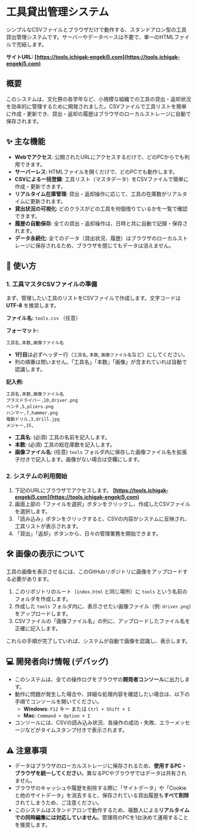 # 工具貸出管理システム

シンプルなCSVファイルとブラウザだけで動作する、スタンドアロン型の工具貸出管理システムです。サーバーやデータベースは不要で、単一のHTMLファイルで完結します。

**サイトURL: [https://tools.ichigak-engeki5.com](https://tools.ichigak-engeki5.com)**

## 概要

このシステムは、文化祭の各学年など、小規模な組織での工具の貸出・返却状況を効率的に管理するために開発されました。CSVファイルで工具リストを簡単に作成・更新でき、貸出・返却の履歴はブラウザのローカルストレージに自動で保存されます。

## ✨ 主な機能

-   **Webでアクセス**: 公開されたURLにアクセスするだけで、どのPCからでも利用できます。
-   **サーバーレス**: HTMLファイルを開くだけで、どのPCでも動作します。
-   **CSVによる一括登録**: 工具リスト（マスタデータ）をCSVファイルで簡単に作成・更新できます。
-   **リアルタイム在庫管理**: 貸出・返却操作に応じて、工具の在庫数がリアルタイムに更新されます。
-   **貸出状況の可視化**: どのクラスがどの工具を何個借りているかを一覧で確認できます。
-   **履歴の自動保存**: 全ての貸出・返却操作は、日時と共に自動で記録・保存されます。
-   **データ永続化**: 全てのデータ（貸出状況、履歴）はブラウザのローカルストレージに保存されるため、ブラウザを閉じてもデータは消えません。

## 🚀 使い方

### 1. 工具マスタCSVファイルの準備

まず、管理したい工具のリストをCSVファイルで作成します。文字コードは **UTF-8** を推奨します。

**ファイル名:** `tools.csv` （任意）

**フォーマット:**

```csv
工具名,本数,画像ファイル名
```

-   **1行目**は必ずヘッダー行（`工具名`, `本数`, `画像ファイル名`など）にしてください。
-   列の順番は問いません。「工具名」「本数」「画像」が含まれていれば自動で認識します。

**記入例:**

```csv
工具名,本数,画像ファイル名
プラスドライバー,10,driver.png
ペンチ,5,pliers.png
ハンマー,7,hammer.png
電動ドリル,3,drill.jpg
メジャー,15,
```

-   **工具名**: (必須) 工具の名前を記入します。
-   **本数**: (必須) 工具の総在庫数を記入します。
-   **画像ファイル名**: (任意) `tools` フォルダ内に保存した画像ファイル名を拡張子付きで記入します。画像がない場合は空欄にします。

### 2. システムの利用開始

1.  下記のURLにブラウザでアクセスします。
    **[https://tools.ichigak-engeki5.com](https://tools.ichigak-engeki5.com)**
2.  画面上部の「ファイルを選択」ボタンをクリックし、作成したCSVファイルを選択します。
3.  「読み込み」ボタンをクリックすると、CSVの内容がシステムに反映され、工具リストが表示されます。
4.  「貸出」「返却」ボタンから、日々の管理業務を開始できます。

## 🛠️ 画像の表示について

工具の画像を表示させるには、このGitHubリポジトリに画像をアップロードする必要があります。

1.  このリポジトリのルート（`index.html` と同じ場所）に `tools` という名前のフォルダを作成します。
2.  作成した `tools` フォルダ内に、表示させたい画像ファイル（例: `driver.png`）をアップロードします。
3.  CSVファイルの「画像ファイル名」の列に、アップロードしたファイル名を正確に記入します。

これらの手順が完了していれば、システムが自動で画像を認識し、表示します。

## 💻 開発者向け情報 (デバッグ)

-   このシステムは、全ての操作ログをブラウザの**開発者コンソール**に出力します。
-   動作に問題が発生した場合や、詳細な処理内容を確認したい場合は、以下の手順でコンソールを開いてください。
    -   **Windows**: `F12` キー または `Ctrl + Shift + I`
    -   **Mac**: `Command + Option + I`
-   コンソールには、CSVの読み込み状況、各操作の成功・失敗、エラーメッセージなどがタイムスタンプ付きで表示されます。

## ⚠️ 注意事項

-   データはブラウザのローカルストレージに保存されるため、**使用するPC・ブラウザを統一してください**。異なるPCやブラウザではデータは共有されません。
-   ブラウザのキャッシュや履歴を削除する際に「サイトデータ」や「Cookieと他のサイトデータ」を消去すると、保存されている貸出履歴も**すべて削除**されてしまうため、ご注意ください。
-   このシステムはスタンドアロンで動作するため、複数人による**リアルタイムでの同時編集には対応していません**。管理用のPCを1台決めて運用することを推奨します。
